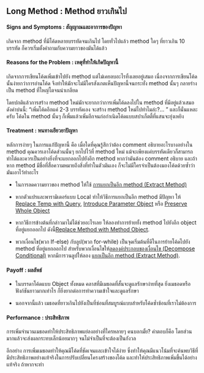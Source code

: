 ## Long Method : Method ยาวเกินไป
#### Signs and Symptoms : สัญญาณและอาการของปัญหา 
เกิดจาก method ที่มีโค้ดหลายบรรทัดจนเกินไป โดยทั่วไปแล้ว method ใดๆ ที่ยาวเกิน 10 บรรทัด ก็ควรเริ่มตั้งคำถามกับความยาวของมันได้แล้ว
    
#### Reasons for the Problem : เหตุที่ทำให้เกิดปัญหานี้
เกิดจากการเขียนโค้ดเพิ่มเข้าไปยัง method แต่ไม่เคยลบอะไรทิ้งเลยอยู่เสมอ เนื่องจากการเขียนโค้ดนั้นง่ายกว่าการอ่านโค้ด จึงทำให้มักจะไม่มีใครสังเกตเห็นปัญหานี้จนกระทั่ง method นั้นๆ กลายร่างเป็น method ที่ใหญ่โตจนน่าเกลียด
    
โดยปกติแล้วการสร้าง method ใหม่มักจะยากกว่าการเพิ่มโค้ดลงไปใน method ที่มีอยู่แล้วเสมอ ดังคำบ่นนี้: “เพิ่มโค้ดอีกแค่ 2-3 บรรทัดเอง จะสร้าง method ใหม่ไปทำไมล่ะ?... ” และก็นั่นแหละครับ โค้ดใน method นั้นๆ ก็เพื่มแล้วเพิ่มอีกจนก่อกำเนิดโค้ดแบบสปาเก็ตตี้ที่แสนจะยุ่งเหยิง
    
#### Treatment : หนทางเยียวยาปัญหา
หลักการง่ายๆ ในการแแก้ปัญหานี้ คือ เมื่อใดที่คุณรู้สึกว่าต้อง comment อธิบายอะไรบางอย่างใน method คุณควรเอาโค้ดส่วนนั้นๆ ยกไปไว้ที่ method ใหม่ แม้จะเพียงแค่บรรทัดเดียวก็สามารถทำได้และควรเป็นอย่างยิ่งที่จะแยกออกไปยังอีก method หากว่ามันต้อง comment อธิบาย
และถ้าหาก method มีชื่อที่สื่อความหมายถึงสิ่งที่ทำในตัวมันเอง ก็จะไม่มีใครจำเป็นต้องมองโค้ดด้วยซ้ำว่ามันเอาไว้ทำอะไร
    
+ ในการลดความยาวของ method ให้ใช้ [การแยกเป็นอีก method (Extract Method)](https://sourcemaking.com/refactoring/extract-method)    
    
+ หากตัวแปรและพารามิเตอร์แบบ Local ทำให้วิธีการแยกเป็นอีก method มีปัญหา ให้ [Replace Temp with Query](https://sourcemaking.com/refactoring/replace-temp-with-query), [Introduce Parameter Object](https://sourcemaking.com/refactoring/introduce-parameter-object) หรือ [Preserve Whole Object](https://sourcemaking.com/refactoring/preserve-whole-object)
    
+ หากวิธีการข้างต้นที่กล่าวมาไม่ได้ช่วยอะไรเลย ให้ลองทำการย้ายทั้ง method ไปยังอีก object ที่อยู่แยกออกไป ดังนี้[Replace Method with Method Object](https://sourcemaking.com/refactoring/replace-method-with-method-object).
    
+ พวกเงื่อนไข(พวก If-else) กับลูป(พวก for-while) เป็นจุดเริ่มต้นที่ดีในการย้ายโค้ดไปยัง method ที่อยู่แยกออกไป สำหรับพวกเงื่อนไขให้[ลดองค์ประกอบของเงื่อนไข (Decompose Conditional)](https://sourcemaking.com/refactoring/decompose-conditional) หากมีการวนลูปให้ลอง [แยกเป็นอีก method (Extract Method)](https://sourcemaking.com/refactoring/extract-method).

    
#### Payoff : ผลลัพธ์
+ ในบรรดาโค้ดแบบ Object ทั้งหมด คลาสที่มีเมธอดที่สั้นจะดูแลรักษาง่ายที่สุด ยิ่งเมธอดหรือฟังก์ชันยาวมากเท่าไร ก็ยิ่งยากต่อการทำความเข้าใจและดูแลรักษา
    
+ นอกจากนี้แล้ว เมธอดที่ยาวเกินไปยังเป็นที่ซ่อนที่สมบูรณ์แบบสำหรับโค้ดซ้ำซ้อนที่เราไม่ต้องการ    
#### Performance : ประสิทธิภาพ
การเพิ่มจำนวนเมธอดทำให้ประสิทธิภาพแย่ลงอย่างที่ใครหลายๆ คนบอกมั้ย? คำตอบก็คือ โดยส่วนมากแล้วจะส่งผลกระทบเล็กน้อยมากๆ จนไม่จำเป็นที่จะต้องเป็นกังวล
    
อีกอย่าง การเพิ่มเมธอดทำให้คุณมีโค้ดที่ชัดเจนและเข้าใจได้ง่าย ซึ่งทำให้คุณมีแนวโน้มที่จะค้นพบวิธีที่มีประสิทธิภาพอย่างแท้จริงในการปรับเปลี่ยนโครงสร้างของโค้ด และทำให้ประสิทธิภาพเพิ่มขึ้นได้อย่างแท้จริง ถ้าหากจะทำ